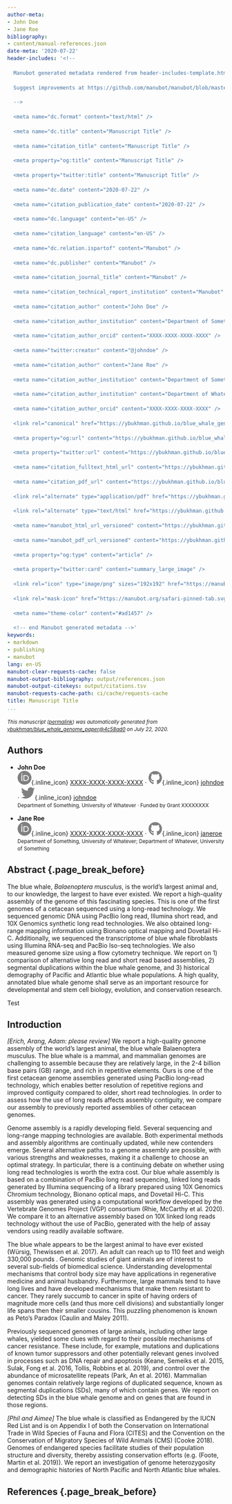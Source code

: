 ```yaml
---
author-meta:
- John Doe
- Jane Roe
bibliography:
- content/manual-references.json
date-meta: '2020-07-22'
header-includes: '<!--

  Manubot generated metadata rendered from header-includes-template.html.

  Suggest improvements at https://github.com/manubot/manubot/blob/master/manubot/process/header-includes-template.html

  -->

  <meta name="dc.format" content="text/html" />

  <meta name="dc.title" content="Manuscript Title" />

  <meta name="citation_title" content="Manuscript Title" />

  <meta property="og:title" content="Manuscript Title" />

  <meta property="twitter:title" content="Manuscript Title" />

  <meta name="dc.date" content="2020-07-22" />

  <meta name="citation_publication_date" content="2020-07-22" />

  <meta name="dc.language" content="en-US" />

  <meta name="citation_language" content="en-US" />

  <meta name="dc.relation.ispartof" content="Manubot" />

  <meta name="dc.publisher" content="Manubot" />

  <meta name="citation_journal_title" content="Manubot" />

  <meta name="citation_technical_report_institution" content="Manubot" />

  <meta name="citation_author" content="John Doe" />

  <meta name="citation_author_institution" content="Department of Something, University of Whatever" />

  <meta name="citation_author_orcid" content="XXXX-XXXX-XXXX-XXXX" />

  <meta name="twitter:creator" content="@johndoe" />

  <meta name="citation_author" content="Jane Roe" />

  <meta name="citation_author_institution" content="Department of Something, University of Whatever" />

  <meta name="citation_author_institution" content="Department of Whatever, University of Something" />

  <meta name="citation_author_orcid" content="XXXX-XXXX-XXXX-XXXX" />

  <link rel="canonical" href="https://ybukhman.github.io/blue_whale_genome_paper/" />

  <meta property="og:url" content="https://ybukhman.github.io/blue_whale_genome_paper/" />

  <meta property="twitter:url" content="https://ybukhman.github.io/blue_whale_genome_paper/" />

  <meta name="citation_fulltext_html_url" content="https://ybukhman.github.io/blue_whale_genome_paper/" />

  <meta name="citation_pdf_url" content="https://ybukhman.github.io/blue_whale_genome_paper/manuscript.pdf" />

  <link rel="alternate" type="application/pdf" href="https://ybukhman.github.io/blue_whale_genome_paper/manuscript.pdf" />

  <link rel="alternate" type="text/html" href="https://ybukhman.github.io/blue_whale_genome_paper/v/4c58ad06d09e020a5b840fe293bb33adc709205a/" />

  <meta name="manubot_html_url_versioned" content="https://ybukhman.github.io/blue_whale_genome_paper/v/4c58ad06d09e020a5b840fe293bb33adc709205a/" />

  <meta name="manubot_pdf_url_versioned" content="https://ybukhman.github.io/blue_whale_genome_paper/v/4c58ad06d09e020a5b840fe293bb33adc709205a/manuscript.pdf" />

  <meta property="og:type" content="article" />

  <meta property="twitter:card" content="summary_large_image" />

  <link rel="icon" type="image/png" sizes="192x192" href="https://manubot.org/favicon-192x192.png" />

  <link rel="mask-icon" href="https://manubot.org/safari-pinned-tab.svg" color="#ad1457" />

  <meta name="theme-color" content="#ad1457" />

  <!-- end Manubot generated metadata -->'
keywords:
- markdown
- publishing
- manubot
lang: en-US
manubot-clear-requests-cache: false
manubot-output-bibliography: output/references.json
manubot-output-citekeys: output/citations.tsv
manubot-requests-cache-path: ci/cache/requests-cache
title: Manuscript Title
...
```







<small><em>
This manuscript
([permalink](https://ybukhman.github.io/blue_whale_genome_paper/v/4c58ad06d09e020a5b840fe293bb33adc709205a/))
was automatically generated
from [ybukhman/blue_whale_genome_paper@4c58ad0](https://github.com/ybukhman/blue_whale_genome_paper/tree/4c58ad06d09e020a5b840fe293bb33adc709205a)
on July 22, 2020.
</em></small>

## Authors



+ **John Doe**<br>
    ![ORCID icon](images/orcid.svg){.inline_icon}
    [XXXX-XXXX-XXXX-XXXX](https://orcid.org/XXXX-XXXX-XXXX-XXXX)
    · ![GitHub icon](images/github.svg){.inline_icon}
    [johndoe](https://github.com/johndoe)
    · ![Twitter icon](images/twitter.svg){.inline_icon}
    [johndoe](https://twitter.com/johndoe)<br>
  <small>
     Department of Something, University of Whatever
     · Funded by Grant XXXXXXXX
  </small>

+ **Jane Roe**<br>
    ![ORCID icon](images/orcid.svg){.inline_icon}
    [XXXX-XXXX-XXXX-XXXX](https://orcid.org/XXXX-XXXX-XXXX-XXXX)
    · ![GitHub icon](images/github.svg){.inline_icon}
    [janeroe](https://github.com/janeroe)<br>
  <small>
     Department of Something, University of Whatever; Department of Whatever, University of Something
  </small>



## Abstract {.page_break_before}

The blue whale, _Balaenoptera musculus_, is the world’s largest animal and, to our knowledge, the largest to have ever existed. We report a high-quality assembly of the genome of this fascinating species. This is one of the first genomes of a cetacean sequenced using a long-read technology. We sequenced genomic DNA using PacBio long read, Illumina short read, and 10X Genomics synthetic long read technologies. We also obtained long-range mapping information using Bionano optical mapping and Dovetail Hi-C. Additionally, we sequenced the transcriptome of blue whale fibroblasts using Illumina RNA-seq and PacBio Iso-seq technologies. We also measured genome size using a flow cytometry technique. We report on 1) comparison of alternative long read and short read based assemblies, 2) segmental duplications within the blue whale genome, and 3) historical demography of Pacific and Atlantic blue whale populations. A high quality, annotated blue whale genome shall serve as an important resource for developmental and stem cell biology, evolution, and conservation research.

Test


## Introduction
*[Erich, Arang, Adam: please review]*
We report a high-quality genome assembly of the world’s largest animal, the blue whale Balaenoptera musculus. The blue whale is a mammal, and mammalian genomes are challenging to assemble because they are relatively large, in the 2-4 billion base pairs (GB) range, and rich in repetitive elements. Ours is one of the first cetacean genome assemblies generated using PacBio long-read technology, which enables better resolution of repetitive regions and improved contiguity compared to older, short read technologies. In order to assess how the use of long reads affects assembly contiguity, we compare our assembly to previously reported assemblies of other cetacean genomes.

Genome assembly is a rapidly developing field. Several sequencing and long-range mapping technologies are available. Both experimental methods and assembly algorithms are continually updated, while new contenders emerge. Several alternative paths to a genome assembly are possible, with various strengths and weaknesses, making it a challenge to choose an optimal strategy. In particular, there is a continuing debate on whether using long read technologies is worth the extra cost. Our blue whale assembly is based on a combination of PacBio long read sequencing, linked long reads generated by Illumina sequencing of a library prepared using 10X Genomics Chromium technology, Bionano optical maps, and Dovetail Hi-C. This assembly was generated using a computational workflow developed by the Vertebrate Genomes Project (VGP) consortium (Rhie, McCarthy et al. 2020). We compare it to an alternative assembly based on 10X linked long reads technology without the use of PacBio, generated with the help of assay vendors using readily available software.

The blue whale appears to be the largest animal to have ever existed (Würsig, Thewissen et al. 2017). An adult can reach up to 110 feet and weigh 330,000 pounds . Genomic studies of giant animals are of interest to several sub-fields of biomedical science. Understanding developmental mechanisms that control body size may have applications in regenerative medicine and animal husbandry. Furthermore, large mammals tend to have long lives and have developed mechanisms that make them resistant to cancer. They rarely succumb to cancer in spite of having orders of magnitude more cells (and thus more cell divisions) and substantially longer life spans then their smaller cousins. This puzzling phenomenon is known as Peto’s Paradox (Caulin and Maley 2011). 

Previously sequenced genomes of large animals, including other large whales, yielded some clues with regard to their possible mechanisms of cancer resistance. These include, for example, mutations and duplications of known tumor suppressors and other potentially relevant genes involved in processes such as DNA repair and apoptosis (Keane, Semeiks et al. 2015, Sulak, Fong et al. 2016, Tollis, Robbins et al. 2019), and control over the abundance of microsatellite repeats (Park, An et al. 2016). Mammalian genomes contain relatively large regions of duplicated sequence, known as segmental duplications (SDs), many of which contain genes. We report on detecting SDs in the blue whale genome and on genes that are found in those regions.

*[Phil and Aimee]*
The blue whale is classified as Endangered by the IUCN Red List and is on Appendix I of both the Conservation on International Trade in Wild Species of Fauna and Flora (CITES) and the Convention on the Conservation of Migratory Species of Wild Animals (CMS) (Cooke 2018). Genomes of endangered species facilitate studies of their population structure and diversity, thereby assisting conservation efforts (e.g. (Foote, Martin et al. 2019)). We report an investigation of genome heterozygosity and demographic histories of North Pacific and North Atlantic blue whales.


## References {.page_break_before}

<!-- Explicitly insert bibliography here -->
<div id="refs"></div>
